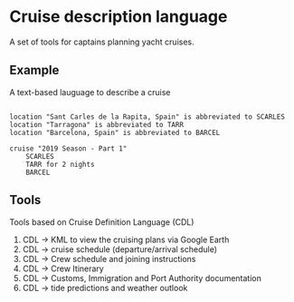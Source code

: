 # Cruise description language
A set of tools for captains planning yacht cruises.

## Example

A text-based lauguage to describe a cruise

```

location "Sant Carles de la Rapita, Spain" is abbreviated to SCARLES
location "Tarragona" is abbreviated to TARR
location "Barcelona, Spain" is abbreviated to BARCEL

cruise "2019 Season - Part 1"
    SCARLES
    TARR for 2 nights
    BARCEL
```

## Tools

Tools based on Cruise Definition Language (CDL)

1. CDL -> KML to view the cruising plans via Google Earth
1. CDL -> cruise schedule (departure/arrival schedule)
1. CDL -> Crew schedule and joining instructions
1. CDL -> Crew Itinerary 
1. CDL -> Customs, Immigration and Port Authority documentation
1. CDL -> tide predictions and weather outlook
